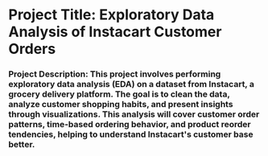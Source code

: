 # Project Title: Exploratory Data Analysis of Instacart Customer Orders

### Project Description:  This project involves performing exploratory data analysis (EDA) on a dataset from Instacart, a grocery delivery platform. The goal is to clean the data, analyze customer shopping habits, and present insights through visualizations. This analysis will cover customer order patterns, time-based ordering behavior, and product reorder tendencies, helping to understand Instacart's customer base better.

